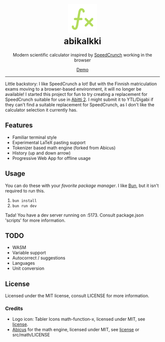 <h1 align="center">
  <img src="/public/abikalkki.svg" height="96" width="96">
  <div>abikalkki</div>
</h1>

<div align="center">
  <p>Modern scientific calculator inspired by <a href="https://speedcrunch.org">SpeedCrunch</a> working in the browser</p>
  <p><a href="https://kalkki.raikas.dev">Demo</a></p>
</div>

---
Little backstory: I like SpeedCrunch a lot! But with the Finnish matriculation exams moving to a browser-based environment, it will no longer be available! I started this project for fun to try creating a replacement for SpeedCrunch suitable for use in [Abitti 2](https://abitti.net/abitti-2-apps.html). I might submit it to YTL/Digabi if they can't find a suitable replacement for SpeedCrunch, as I don't like the calculator selection it currently has.

## Features

- Familiar terminal style
- Experimental LaTeX pasting support
- Tokenizer based math engine (forked from Abicus)
- History (up and down arrow)
- Progressive Web App for offline usage

## Usage

You can do these with your *favorite package manager*. I like [Bun](https://bun.sh), but it isn't required to run this.

1. `bun install`
2. `bun run dev`

Tada! You have a dev server running on :5173. Consult package.json 'scripts' for more information.

## TODO

- WASM
- Variable support
- Autocorrect / suggestions
- Languages
- Unit conversion

## License

Licensed under the MIT license, consult LICENSE for more information.

### Credits

- Logo icon: Tabler Icons math-function-x, licensed under MIT, see [license](https://tabler.io/license).
- [Abicus](https://github.com/digabi/abicus) for the math engine, licensed under MIT, see [license](https://github.com/digabi/abicus/blob/master/LICENCE.md) or src/math/LICENSE
